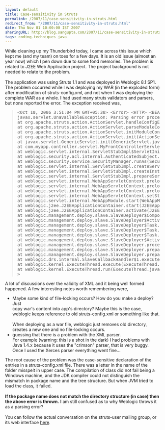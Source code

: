 ```yaml
---
layout: default
title: Case-sensitivity in Struts
permalink: /2007/11/case-sensitivity-in-struts.html
redirect_from: "/2007/11/case-sensitivity-in-struts.html"
date: Thu Nov 01 10:00:00 IST 2007
sharingURL: http://blog.sangupta.com/2007/11/case-sensitivity-in-struts.html
tags: coding-techniques java
---
```

While cleaning up my Thunderbird today, I came across this issue which kept me (and my team) on toes for a few days. It is an old issue (almost an year now) which I pen down due to some fond memories. The problem is related to J2EE Web Application project. The project background is not needed to relate to the problem.
<br>
<br>The application was using Struts 1.1 and was deployed in Weblogic 8.1 SP1. The problem occurred while I was deploying my WAR (in the exploded form) after modification of struts-config.xml, and not when I was deploying the complete WAR as a whole. I had used many struts validators and parsers, but none reported the error. The exception received was,
<br>
<blockquote>
    <pre>&lt;Oct 10, 2006 3:51:04 PM GMT+05:30&gt; &lt;Error&gt; &lt;HTTP&gt; &lt;BEA-101216&gt; &lt;Servlet:"action" failed to preload on startup in Web application: "myApp".<br>javax.servlet.UnavailableException: Parsing error processing resource path<br>at org.apache.struts.action.ActionServlet.handleConfigException(ActionServlet.java:1035)<br>at org.apache.struts.action.ActionServlet.parseModuleConfigFile(ActionServlet.java:1014)<br>at org.apache.struts.action.ActionServlet.initModuleConfig(ActionServlet.java:955)<br>at org.apache.struts.action.ActionServlet.init(ActionServlet.java:470)<br>at javax.servlet.GenericServlet.init(GenericServlet.java:258)<br>at com.myapp.controller.servlet.MyFrontControllerServlet.init(MyFrontControllerServlet.java:91)<br>at weblogic.servlet.internal.ServletStubImpl$ServletInitAction.run(ServletStubImpl.java:1070)<br>at weblogic.security.acl.internal.AuthenticatedSubject.doAs(AuthenticatedSubject.java:317)<br>at weblogic.security.service.SecurityManager.runAs(SecurityManager.java:118)<br>at weblogic.servlet.internal.ServletStubImpl.createServlet(ServletStubImpl.java:893)<br>at weblogic.servlet.internal.ServletStubImpl.createInstances(ServletStubImpl.java:842)<br>at weblogic.servlet.internal.ServletStubImpl.prepareServlet(ServletStubImpl.java:782)<br>at weblogic.servlet.internal.WebAppServletContext.preloadServlet(WebAppServletContext.java:3236)<br>at weblogic.servlet.internal.WebAppServletContext.preloadServlets(WebAppServletContext.java:3181)<br>at weblogic.servlet.internal.WebAppServletContext.preloadResources(WebAppServletContext.java:3154)<br>at weblogic.servlet.internal.WebAppServletContext.setStarted(WebAppServletContext.java:5637)<br>at weblogic.servlet.internal.WebAppModule.start(WebAppModule.java:866)<br>at weblogic.j2ee.J2EEApplicationContainer.start(J2EEApplicationContainer.java:2017)<br>at weblogic.j2ee.J2EEApplicationContainer.activate(J2EEApplicationContainer.java:2058)<br>at weblogic.management.deploy.slave.SlaveDeployer$ComponentActivateTask.activateContainer(SlaveDeployer.java:2624)<br>at weblogic.management.deploy.slave.SlaveDeployer$ActivateTask.doCommit(SlaveDeployer.java:2547)<br>at weblogic.management.deploy.slave.SlaveDeployer$Task.commit(SlaveDeployer.java:2349)<br>at weblogic.management.deploy.slave.SlaveDeployer$Task.checkAutoCommit(SlaveDeployer.java:2431)<br>at weblogic.management.deploy.slave.SlaveDeployer$Task.prepare(SlaveDeployer.java:2343)<br>at weblogic.management.deploy.slave.SlaveDeployer$ActivateTask.prepare(SlaveDeployer.java:2511)<br>at weblogic.management.deploy.slave.SlaveDeployer.processPrepareTask(SlaveDeployer.java:833)<br>at weblogic.management.deploy.slave.SlaveDeployer.prepareDelta(SlaveDeployer.java:542)<br>at weblogic.management.deploy.slave.SlaveDeployer.prepareUpdate(SlaveDeployer.java:500)<br>at weblogic.drs.internal.SlaveCallbackHandler$1.execute(SlaveCallbackHandler.java:25)<br>at weblogic.kernel.ExecuteThread.execute(ExecuteThread.java:197)<br>at weblogic.kernel.ExecuteThread.run(ExecuteThread.java:170)<br>&gt;</pre>
</blockquote>A lot of discussions over the validity of XML and it being well formed happened. A few interesting notes worth remembering were,
<br>
<ul>
    <li>Maybe some kind of file-locking occurs? How do you make a deploy? Just<br>copy war's content into app's directory? Maybe this is the case, weblogic keeps reference to old struts-config.xml or something like that.<br><br>When deploying as a war file, weblogic just removes old directory,<br>creates a new one and no file-locking occurs.</li>
    <li>guessing that there is a problem with the XML parser.<br>For example (warning: this is a shot in the dark) I had problems with Java 1.4.x because it uses the "crimson" parser, that is very buggy. Once I used the Xerces parser everything went fine...</li>
</ul>The root cause of the problem was the case-sensitive declaration of the entries in a struts-config.xml file. There was a letter in the name of the folder misspelt in upper case. The compilation of class did not fail being a Windows machine, and the JDK compiler could not distinguish the mismatch in package name and the tree structure. But when JVM tried to load the class, it failed.
<br>
<br>
<b>If the package name does not match the directory structure (in case) then the above error is thrown.</b> I am still confused as to why Weblogic throws it as a parsing error?
<br>
<br>You can follow the actual conversation on the struts-user mailing group, or its web interface 
<a href="http://servlets.com/archive/servlet/ReadMsg?msgId=674536&amp;listName=struts-user">here</a>.
